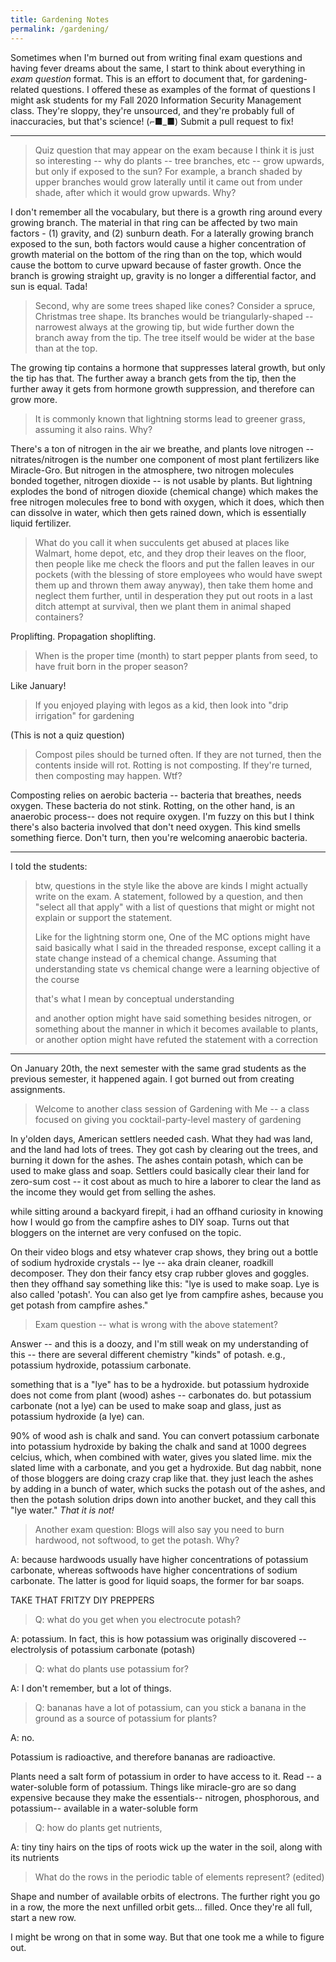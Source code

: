 ```yaml
---
title: Gardening Notes
permalink: /gardening/
---
```


Sometimes when I'm burned out from writing final exam questions and having fever
dreams about the same, I start to think about everything in _exam question_ format.
This is an effort to document that, for gardening-related questions. I offered
these as examples of the format of questions I might ask students for my Fall
2020 Information Security Management class. They're sloppy, they're unsourced, and they're probably
full of inaccuracies, but that's science! (⌐■_■) Submit a pull request to fix!

---

> Quiz question that may appear on the exam because I think it is just so interesting -- why do plants -- tree branches, etc -- grow upwards, but only if exposed to the sun? For example, a branch shaded by upper branches would grow laterally until it came out from under shade, after which it would grow upwards. Why?

I don't remember all the vocabulary, but there is a growth ring around every growing branch. The material in that ring can be affected by two main factors - (1) gravity, and (2) sunburn death. For a laterally growing branch exposed to the sun, both factors would cause a higher concentration of growth material on the bottom of the ring than on the top, which would cause the bottom to curve upward because of faster growth. Once the branch is growing straight up, gravity is no longer a differential factor, and sun is equal. Tada!


> Second, why are some trees shaped like cones? Consider a spruce, Christmas tree shape. Its branches would be triangularly-shaped -- narrowest always at the growing tip, but wide further down the branch away from the tip. The tree itself would be wider at the base than at the top.

The growing tip contains a hormone that suppresses lateral growth, but only the tip has that. The further away a branch gets from the tip, then the further away it gets from hormone growth suppression, and therefore can grow more.



> It is commonly known that lightning storms lead to greener grass, assuming it also rains. Why?

There's a ton of nitrogen in the air we breathe, and plants love nitrogen -- nitrates/nitrogen is the number one component of most plant fertilizers like Miracle-Gro. But nitrogen in the atmosphere, two nitrogen molecules bonded together, nitrogen dioxide -- is not usable by plants. But lightning explodes the bond of nitrogen dioxide (chemical change) which makes the free nitrogen molecules free to bond with oxygen, which it does, which then can dissolve in water, which then gets rained down, which is essentially liquid fertilizer.

> What do you call it when succulents get abused at places like Walmart, home depot, etc, and they drop their leaves on the floor, then people like me check the floors and put the fallen leaves in our pockets (with the blessing of store employees who would have swept them up and thrown them away anyway), then take them home and neglect them further, until in desperation they put out roots in a last ditch attempt at survival, then we plant them in animal shaped containers?


Proplifting. Propagation shoplifting.

> When is the proper time (month) to start pepper plants from seed, to have fruit born in the proper season?

Like January!

> If you enjoyed playing with legos as a kid, then look into "drip irrigation" for gardening

(This is not a quiz question)

> Compost piles should be turned often. If they are not turned, then the contents inside will rot. Rotting is not composting. If they're turned, then composting may happen. Wtf?

Composting relies on aerobic bacteria -- bacteria that breathes, needs oxygen. These bacteria do not stink. Rotting, on the other hand, is an anaerobic process-- does not require oxygen. I'm fuzzy on this but I think there's also bacteria involved that don't need oxygen. This kind smells something fierce. Don't turn, then you're welcoming anaerobic bacteria.

---

I told the students:

> btw, questions in the style like the above are kinds I might actually write on the exam. A statement, followed by a question, and then "select all that apply" with a list of questions that might or might not explain or support the statement.
>
> Like for the lightning storm one, One of the MC options might have said basically what I said in the threaded response, except calling it a state change instead of a chemical change. Assuming that understanding state vs chemical change were a learning objective of the course
>
> that's what I mean by conceptual understanding
>
> and another option might have said something besides nitrogen, or something about the manner in which it becomes available to plants, or another option might have refuted the statement with a correction

---

On January 20th, the next semester with the same grad students as the previous semester,
it happened again. I got burned out from creating assignments.

> Welcome to another class session of Gardening with Me -- a class focused on giving you cocktail-party-level mastery of gardening

In y'olden days, American settlers needed cash. What they had was land, and the land had lots of trees. They got cash by clearing out the trees, and burning it down for the ashes. The ashes contain potash, which can be used to make glass and soap. Settlers could basically clear their land for zero-sum cost -- it cost about as much to hire a laborer to clear the land as the income they would get from selling the ashes.

while sitting around a backyard firepit, i had an offhand curiosity in knowing how I would go from the campfire ashes to DIY soap. Turns out that bloggers on the internet are very confused on the topic.

On their video blogs and etsy whatever crap shows, they bring out a bottle of sodium hydroxide crystals -- lye -- aka drain cleaner, roadkill decomposer. They don their fancy etsy crap rubber gloves and goggles. then they offhand say something like this: "lye is used to make soap. Lye is also called 'potash'. You can also get lye from campfire ashes, because you get potash from campfire ashes."

> Exam question -- what is wrong with the above statement?

Answer -- and this is a doozy, and I'm still weak on my understanding of this -- there are several different chemistry "kinds" of potash. e.g., potassium hydroxide, potassium carbonate.

something that is a "lye" has to be a hydroxide. but potassium hydroxide does not come from plant (wood) ashes -- carbonates do. but potassium carbonate (not a lye) can be used to make soap and glass, just as potassium hydroxide (a lye) can.

90% of wood ash is chalk and sand. You can convert potassium carbonate into potassium hydroxide by baking the chalk and sand at 1000 degrees celcius, which, when combined with water, gives you slated lime. mix the slated lime with a carbonate, and you get a hydroxide. But dag nabbit, none of those bloggers are doing crazy crap like that. they just leach the ashes by adding in a bunch of water, which sucks the potash out of the ashes, and then the potash solution drips down into another bucket, and they call this "lye water." _That it is not!_

> Another exam question: Blogs will also say you need to burn hardwood, not softwood, to get the potash. Why?

A: because hardwoods usually have higher concentrations of potassium carbonate, whereas softwoods have higher concentrations of sodium carbonate. The latter is good for liquid soaps, the former for bar soaps.

TAKE THAT FRITZY DIY PREPPERS

> Q: what do you get when you electrocute potash?

A: potassium. In fact, this is how potassium was originally discovered -- electrolysis of potassium carbonate (potash)

> Q: what do plants use potassium for?

A: I don't remember, but a lot of things.

> Q: bananas have a lot of potassium, can you stick a banana in the ground as a source of potassium for plants?

A: no.

Potassium is radioactive, and therefore bananas are radioactive.

Plants need a salt form of potassium in order to have access to it. Read -- a water-soluble form of potassium. Things like miracle-gro are so dang expensive because they make the essentials-- nitrogen, phosphorous, and potassium-- available in a water-soluble form

> Q: how do plants get nutrients,

A: tiny tiny hairs on the tips of roots wick up the water in the soil, along with its nutrients

>  What do the rows in the periodic table of elements represent? (edited)

Shape and number of available orbits of electrons. The further right you go in a row, the more the next unfilled orbit gets... filled. Once they're all full, start a new row.

I might be wrong on that in some way. But that one took me a while to figure out.
